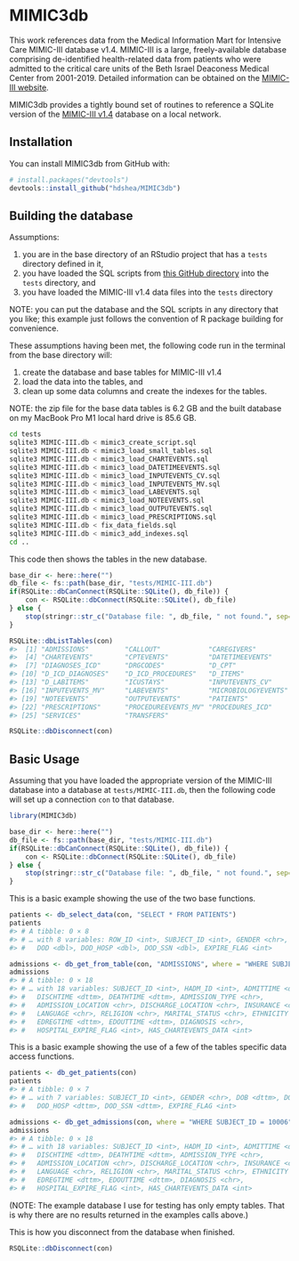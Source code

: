 
<!-- README.md is generated from README.Rmd. Please edit that file -->

# MIMIC3db

<!-- badges: start -->
<!-- badges: end -->

This work references data from the Medical Information Mart for
Intensive Care MIMIC-III database v1.4. MIMIC-III is a large,
freely-available database comprising de-identified health-related data
from patients who were admitted to the critical care units of the Beth
Israel Deaconess Medical Center from 2001-2019. Detailed information can
be obtained on the [MIMIC-III website](https://mimic.mit.edu/docs/iii/).

MIMIC3db provides a tightly bound set of routines to reference a SQLite
version of the [MIMIC-III
v1.4](https://physionet.org/content/mimiciii/1.4/) database on a local
network.

## Installation

You can install MIMIC3db from GitHub with:

``` r
# install.packages("devtools")
devtools::install_github("hdshea/MIMIC3db")
```

## Building the database

Assumptions:

1.  you are in the base directory of an RStudio project that has a
    `tests` directory defined in it,
2.  you have loaded the SQL scripts from [this GitHub
    directory](https://github.com/hdshea/MIMIC3db/tree/main/inst/sql)
    into the `tests` directory, and
3.  you have loaded the MIMIC-III v1.4 data files into the `tests`
    directory

NOTE: you can put the database and the SQL scripts in any directory that
you like; this example just follows the convention of R package building
for convenience.

These assumptions having been met, the following code run in the
terminal from the base directory will:

1.  create the database and base tables for MIMIC-III v1.4
2.  load the data into the tables, and
3.  clean up some data columns and create the indexes for the tables.

NOTE: the zip file for the base data tables is 6.2 GB and the built
database on my MacBook Pro M1 local hard drive is 85.6 GB.

``` bash
cd tests
sqlite3 MIMIC-III.db < mimic3_create_script.sql
sqlite3 MIMIC-III.db < mimic3_load_small_tables.sql
sqlite3 MIMIC-III.db < mimic3_load_CHARTEVENTS.sql
sqlite3 MIMIC-III.db < mimic3_load_DATETIMEEVENTS.sql
sqlite3 MIMIC-III.db < mimic3_load_INPUTEVENTS_CV.sql
sqlite3 MIMIC-III.db < mimic3_load_INPUTEVENTS_MV.sql
sqlite3 MIMIC-III.db < mimic3_load_LABEVENTS.sql
sqlite3 MIMIC-III.db < mimic3_load_NOTEEVENTS.sql
sqlite3 MIMIC-III.db < mimic3_load_OUTPUTEVENTS.sql
sqlite3 MIMIC-III.db < mimic3_load_PRESCRIPTIONS.sql
sqlite3 MIMIC-III.db < fix_data_fields.sql
sqlite3 MIMIC-III.db < mimic3_add_indexes.sql
cd ..
```

This code then shows the tables in the new database.

``` r
base_dir <- here::here("")
db_file <- fs::path(base_dir, "tests/MIMIC-III.db")
if(RSQLite::dbCanConnect(RSQLite::SQLite(), db_file)) {
    con <- RSQLite::dbConnect(RSQLite::SQLite(), db_file)
} else {
    stop(stringr::str_c("Database file: ", db_file, " not found.", sep=""))
}
```

``` r
RSQLite::dbListTables(con)
#>  [1] "ADMISSIONS"         "CALLOUT"            "CAREGIVERS"        
#>  [4] "CHARTEVENTS"        "CPTEVENTS"          "DATETIMEEVENTS"    
#>  [7] "DIAGNOSES_ICD"      "DRGCODES"           "D_CPT"             
#> [10] "D_ICD_DIAGNOSES"    "D_ICD_PROCEDURES"   "D_ITEMS"           
#> [13] "D_LABITEMS"         "ICUSTAYS"           "INPUTEVENTS_CV"    
#> [16] "INPUTEVENTS_MV"     "LABEVENTS"          "MICROBIOLOGYEVENTS"
#> [19] "NOTEEVENTS"         "OUTPUTEVENTS"       "PATIENTS"          
#> [22] "PRESCRIPTIONS"      "PROCEDUREEVENTS_MV" "PROCEDURES_ICD"    
#> [25] "SERVICES"           "TRANSFERS"
```

``` r
RSQLite::dbDisconnect(con)
```

## Basic Usage

Assuming that you have loaded the appropriate version of the MIMIC-III
database into a database at `tests/MIMIC-III.db`, then the following
code will set up a connection `con` to that database.

``` r
library(MIMIC3db)

base_dir <- here::here("")
db_file <- fs::path(base_dir, "tests/MIMIC-III.db")
if(RSQLite::dbCanConnect(RSQLite::SQLite(), db_file)) {
    con <- RSQLite::dbConnect(RSQLite::SQLite(), db_file)
} else {
    stop(stringr::str_c("Database file: ", db_file, " not found.", sep=""))
}
```

This is a basic example showing the use of the two base functions.

``` r
patients <- db_select_data(con, "SELECT * FROM PATIENTS")
patients
#> # A tibble: 0 × 8
#> # … with 8 variables: ROW_ID <int>, SUBJECT_ID <int>, GENDER <chr>, DOB <dbl>,
#> #   DOD <dbl>, DOD_HOSP <dbl>, DOD_SSN <dbl>, EXPIRE_FLAG <int>

admissions <- db_get_from_table(con, "ADMISSIONS", where = "WHERE SUBJECT_ID = 10006")
admissions
#> # A tibble: 0 × 18
#> # … with 18 variables: SUBJECT_ID <int>, HADM_ID <int>, ADMITTIME <dttm>,
#> #   DISCHTIME <dttm>, DEATHTIME <dttm>, ADMISSION_TYPE <chr>,
#> #   ADMISSION_LOCATION <chr>, DISCHARGE_LOCATION <chr>, INSURANCE <chr>,
#> #   LANGUAGE <chr>, RELIGION <chr>, MARITAL_STATUS <chr>, ETHNICITY <chr>,
#> #   EDREGTIME <dttm>, EDOUTTIME <dttm>, DIAGNOSIS <chr>,
#> #   HOSPITAL_EXPIRE_FLAG <int>, HAS_CHARTEVENTS_DATA <int>
```

This is a basic example showing the use of a few of the tables specific
data access functions.

``` r
patients <- db_get_patients(con)
patients
#> # A tibble: 0 × 7
#> # … with 7 variables: SUBJECT_ID <int>, GENDER <chr>, DOB <dttm>, DOD <dttm>,
#> #   DOD_HOSP <dttm>, DOD_SSN <dttm>, EXPIRE_FLAG <int>

admissions <- db_get_admissions(con, where = "WHERE SUBJECT_ID = 10006")
admissions
#> # A tibble: 0 × 18
#> # … with 18 variables: SUBJECT_ID <int>, HADM_ID <int>, ADMITTIME <dttm>,
#> #   DISCHTIME <dttm>, DEATHTIME <dttm>, ADMISSION_TYPE <chr>,
#> #   ADMISSION_LOCATION <chr>, DISCHARGE_LOCATION <chr>, INSURANCE <chr>,
#> #   LANGUAGE <chr>, RELIGION <chr>, MARITAL_STATUS <chr>, ETHNICITY <chr>,
#> #   EDREGTIME <dttm>, EDOUTTIME <dttm>, DIAGNOSIS <chr>,
#> #   HOSPITAL_EXPIRE_FLAG <int>, HAS_CHARTEVENTS_DATA <int>
```

(NOTE: The example database I use for testing has only empty tables.
That is why there are no results returned in the examples calls above.)

This is how you disconnect from the database when finished.

``` r
RSQLite::dbDisconnect(con)
```

